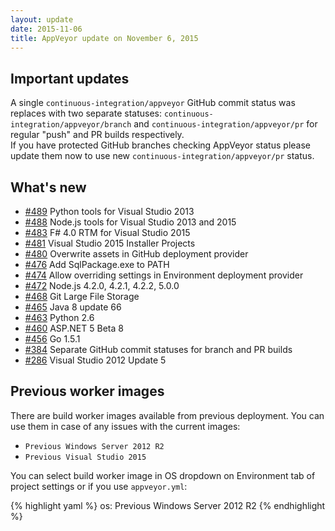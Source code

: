 ```yaml
---
layout: update
date: 2015-11-06
title: AppVeyor update on November 6, 2015
---
```


## Important updates

A single `continuous-integration/appveyor` GitHub commit status was replaces with two separate statuses: `continuous-integration/appveyor/branch` and `continuous-integration/appveyor/pr` for regular "push" and PR builds respectively.<br>
If you have protected GitHub branches checking AppVeyor status please update them now to use new `continuous-integration/appveyor/pr` status.

## What's new

* [#489](https://github.com/appveyor/ci/issues/489) Python tools for Visual Studio 2013
* [#488](https://github.com/appveyor/ci/issues/488) Node.js tools for Visual Studio 2013 and 2015
* [#483](https://github.com/appveyor/ci/issues/483) F# 4.0 RTM for Visual Studio 2015
* [#481](https://github.com/appveyor/ci/issues/481) Visual Studio 2015 Installer Projects
* [#480](https://github.com/appveyor/ci/issues/480) Overwrite assets in GitHub deployment provider
* [#476](https://github.com/appveyor/ci/issues/476) Add SqlPackage.exe to PATH
* [#474](https://github.com/appveyor/ci/issues/474) Allow overriding settings in Environment deployment provider
* [#472](https://github.com/appveyor/ci/issues/472) Node.js 4.2.0, 4.2.1, 4.2.2, 5.0.0
* [#468](https://github.com/appveyor/ci/issues/468) Git Large File Storage
* [#465](https://github.com/appveyor/ci/issues/465) Java 8 update 66
* [#463](https://github.com/appveyor/ci/issues/463) Python 2.6
* [#460](https://github.com/appveyor/ci/issues/460) ASP.NET 5 Beta 8
* [#456](https://github.com/appveyor/ci/issues/456) Go 1.5.1
* [#384](https://github.com/appveyor/ci/issues/384) Separate GitHub commit statuses for branch and PR builds
* [#286](https://github.com/appveyor/ci/issues/286) Visual Studio 2012 Update 5

## Previous worker images

There are build worker images available from previous deployment. You can use them in case of any issues with the current images:

- `Previous Windows Server 2012 R2`
- `Previous Visual Studio 2015`

You can select build worker image in OS dropdown on Environment tab of project settings or if you use `appveyor.yml`:

{% highlight yaml %}
os: Previous Windows Server 2012 R2
{% endhighlight %}
